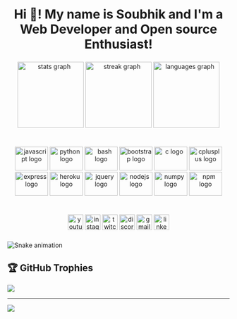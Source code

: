 <h1 align="center">Hi 👋! My name is Soubhik and I'm a Web Developer and Open source Enthusiast!</h1>

###

<div align="center">
  <img src="https://github-readme-stats.vercel.app/api?username=mogulcoder26&hide_title=false&hide_rank=false&show_icons=true&include_all_commits=true&count_private=true&disable_animations=false&theme=dracula&locale=en&hide_border=false&custom_title=Github Statistics" height="150" alt="stats graph"  />
  <img src="https://streak-stats.demolab.com?user=mogulcoder26&locale=en&mode=weekly&theme=dracula&hide_border=false&border_radius=5&date_format=[Y ]M j" height="150" alt="streak graph"  />
  <img src="https://github-readme-stats.vercel.app/api/top-langs?username=mogulcoder26&locale=en&hide_title=false&layout=compact&card_width=320&langs_count=12&theme=dracula&hide_border=false&custom_title=Lnaguages Used" height="150" alt="languages graph"  />
</div>

###

<br clear="both">

<div align="center">
  <img src="https://cdn.jsdelivr.net/gh/devicons/devicon/icons/javascript/javascript-plain.svg" height="54" width="75" alt="javascript logo"  />
  <img src="https://cdn.jsdelivr.net/gh/devicons/devicon/icons/python/python-original.svg" height="54" width="75" alt="python logo"  />
  <img src="https://cdn.jsdelivr.net/gh/devicons/devicon/icons/bash/bash-original.svg" height="54" width="75" alt="bash logo"  />
  <img src="https://cdn.jsdelivr.net/gh/devicons/devicon/icons/bootstrap/bootstrap-original.svg" height="54" width="75" alt="bootstrap logo"  />
  <img src="https://cdn.jsdelivr.net/gh/devicons/devicon/icons/c/c-original.svg" height="54" width="75" alt="c logo"  />
  <img src="https://cdn.jsdelivr.net/gh/devicons/devicon/icons/cplusplus/cplusplus-original.svg" height="54" width="75" alt="cplusplus logo"  />
  <img src="https://cdn.jsdelivr.net/gh/devicons/devicon/icons/express/express-original.svg" height="54" width="75" alt="express logo"  />
  <img src="https://cdn.jsdelivr.net/gh/devicons/devicon/icons/heroku/heroku-plain.svg" height="54" width="75" alt="heroku logo"  />
  <img src="https://cdn.jsdelivr.net/gh/devicons/devicon/icons/jquery/jquery-plain-wordmark.svg" height="54" width="75" alt="jquery logo"  />
  <img src="https://cdn.jsdelivr.net/gh/devicons/devicon/icons/nodejs/nodejs-plain-wordmark.svg" height="54" width="75" alt="nodejs logo"  />
  <img src="https://cdn.jsdelivr.net/gh/devicons/devicon/icons/numpy/numpy-original.svg" height="54" width="75" alt="numpy logo"  />
  <img src="https://cdn.jsdelivr.net/gh/devicons/devicon/icons/npm/npm-original-wordmark.svg" height="54" width="75" alt="npm logo"  />
</div>

###

<br clear="both">

<div align="center">
  <img src="https://img.shields.io/static/v1?message=Youtube&logo=youtube&label=&color=FF0000&logoColor=white&labelColor=&style=for-the-badge" height="35" alt="youtube logo"  />
  <img src="https://img.shields.io/static/v1?message=Instagram&logo=instagram&label=&color=E4405F&logoColor=white&labelColor=&style=for-the-badge" height="35" alt="instagram logo"  />
  <img src="https://img.shields.io/static/v1?message=Twitch&logo=twitch&label=&color=9146FF&logoColor=white&labelColor=&style=for-the-badge" height="35" alt="twitch logo"  />
  <img src="https://img.shields.io/static/v1?message=Discord&logo=discord&label=&color=7289DA&logoColor=white&labelColor=&style=for-the-badge" height="35" alt="discord logo"  />
  <img src="https://img.shields.io/static/v1?message=Gmail&logo=gmail&label=&color=D14836&logoColor=white&labelColor=&style=for-the-badge" height="35" alt="gmail logo"  />
  <img src="https://img.shields.io/static/v1?message=LinkedIn&logo=linkedin&label=&color=0077B5&logoColor=white&labelColor=&style=for-the-badge" height="35" alt="linkedin logo"  />
</div>

###

<img src="https://raw.githubusercontent.com/mogulcoder/mogulcoder26/output/snake.svg" alt="Snake animation" />

###
## 🏆 GitHub Trophies
![](https://github-profile-trophy.vercel.app/?username=mogulcoder26&theme=radical&no-frame=false&no-bg=false&margin-w=4)

---
[![](https://visitcount.itsvg.in/api?id=mogulcoder26&icon=0&color=0)](https://visitcount.itsvg.in)

<!-- Proudly created with GPRM ( https://gprm.itsvg.in ) -->
